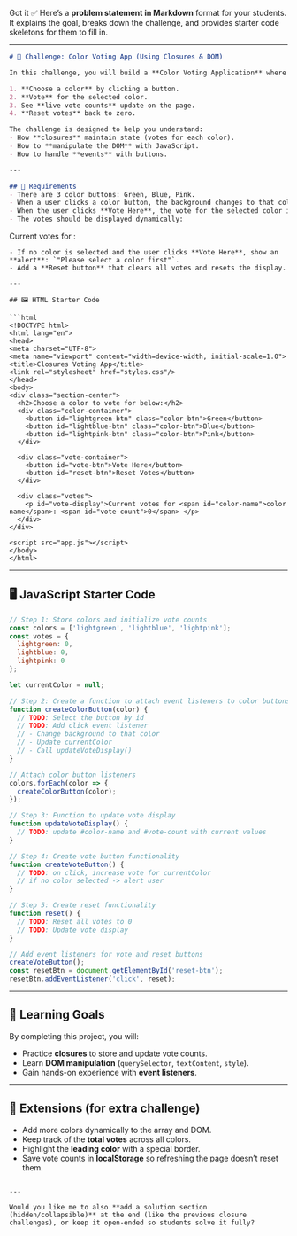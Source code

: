 Got it ✅
Here’s a **problem statement in Markdown** format for your students. It explains the goal, breaks down the challenge, and provides starter code skeletons for them to fill in.

---

```markdown
# 🎨 Challenge: Color Voting App (Using Closures & DOM)

In this challenge, you will build a **Color Voting Application** where users can:  

1. **Choose a color** by clicking a button.  
2. **Vote** for the selected color.  
3. See **live vote counts** update on the page.  
4. **Reset votes** back to zero.  

The challenge is designed to help you understand:  
- How **closures** maintain state (votes for each color).  
- How to **manipulate the DOM** with JavaScript.  
- How to handle **events** with buttons.  

---

## 📝 Requirements
- There are 3 color buttons: Green, Blue, Pink.  
- When a user clicks a color button, the background changes to that color and that color becomes the **current selection**.  
- When the user clicks **Vote Here**, the vote for the selected color increases by 1.  
- The votes should be displayed dynamically:  
```

Current votes for <color name>: <vote count>

````
- If no color is selected and the user clicks **Vote Here**, show an **alert**: `"Please select a color first"`.  
- Add a **Reset button** that clears all votes and resets the display.

---

## 🖼️ HTML Starter Code

```html
<!DOCTYPE html>
<html lang="en">
<head>
<meta charset="UTF-8">
<meta name="viewport" content="width=device-width, initial-scale=1.0">
<title>Closures Voting App</title>
<link rel="stylesheet" href="styles.css"/>
</head>
<body>
<div class="section-center">
  <h2>Choose a color to vote for below:</h2>
  <div class="color-container">
    <button id="lightgreen-btn" class="color-btn">Green</button>
    <button id="lightblue-btn" class="color-btn">Blue</button>
    <button id="lightpink-btn" class="color-btn">Pink</button>  
  </div>

  <div class="vote-container">
    <button id="vote-btn">Vote Here</button>
    <button id="reset-btn">Reset Votes</button>
  </div>

  <div class="votes">
    <p id="vote-display">Current votes for <span id="color-name">color name</span>: <span id="vote-count">0</span> </p>
  </div>
</div>

<script src="app.js"></script>
</body>
</html>
````

---

## 🖥️ JavaScript Starter Code

```js
// Step 1: Store colors and initialize vote counts
const colors = ['lightgreen', 'lightblue', 'lightpink'];
const votes = {
  lightgreen: 0,
  lightblue: 0,
  lightpink: 0
};

let currentColor = null;

// Step 2: Create a function to attach event listeners to color buttons
function createColorButton(color) {
  // TODO: Select the button by id
  // TODO: Add click event listener
  // - Change background to that color
  // - Update currentColor
  // - Call updateVoteDisplay()
}

// Attach color button listeners
colors.forEach(color => {
  createColorButton(color);
});

// Step 3: Function to update vote display
function updateVoteDisplay() {
  // TODO: update #color-name and #vote-count with current values
}

// Step 4: Create vote button functionality
function createVoteButton() {
  // TODO: on click, increase vote for currentColor
  // if no color selected -> alert user
}

// Step 5: Create reset functionality
function reset() {
  // TODO: Reset all votes to 0
  // TODO: Update vote display
}

// Add event listeners for vote and reset buttons
createVoteButton();
const resetBtn = document.getElementById('reset-btn');
resetBtn.addEventListener('click', reset);
```

---

## 🎯 Learning Goals

By completing this project, you will:

* Practice **closures** to store and update vote counts.
* Learn **DOM manipulation** (`querySelector`, `textContent`, `style`).
* Gain hands-on experience with **event listeners**.

---

## 🚀 Extensions (for extra challenge)

* Add more colors dynamically to the array and DOM.
* Keep track of the **total votes** across all colors.
* Highlight the **leading color** with a special border.
* Save vote counts in **localStorage** so refreshing the page doesn’t reset them.

```

---

Would you like me to also **add a solution section (hidden/collapsible)** at the end (like the previous closure challenges), or keep it open-ended so students solve it fully?
```
